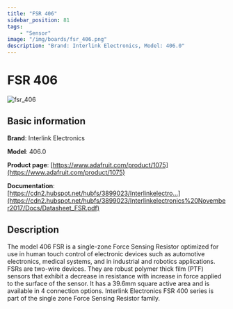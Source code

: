 ```yaml
---
title: "FSR 406"
sidebar_position: 81
tags:
    - "Sensor"
image: "/img/boards/fsr_406.png"
description: "Brand: Interlink Electronics, Model: 406.0"
---
```

# FSR 406

![fsr_406](/img/boards/fsr_406.png)

## Basic information

**Brand**: Interlink Electronics

**Model**: 406.0

**Product page**: [https://www.adafruit.com/product/1075](https://www.adafruit.com/product/1075)

**Documentation**: [https://cdn2.hubspot.net/hubfs/3899023/Interlinkelectro...](https://cdn2.hubspot.net/hubfs/3899023/Interlinkelectronics%20November2017/Docs/Datasheet_FSR.pdf)

## Description

The model 406 FSR is a single\-zone Force Sensing Resistor optimized for use in human touch control of electronic devices such as automotive electronics, medical systems, and in industrial and robotics applications\. FSRs are two\-wire devices\. They are robust polymer thick film \(PTF\) sensors that exhibit a decrease in resistance with increase in force applied to the surface of the sensor\. It has a 39\.6mm square active area and is available in 4 connection options\. Interlink Electronics FSR 400 series is part of the single zone Force Sensing Resistor family\.

